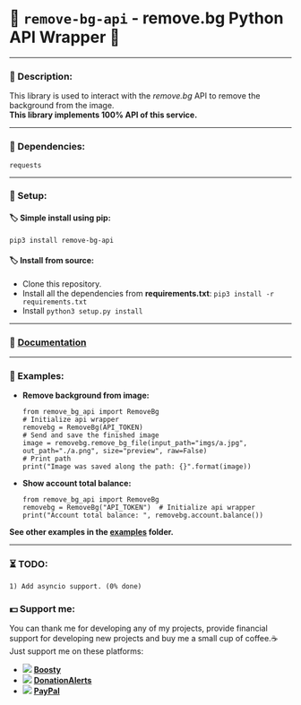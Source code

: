 # 🍰 `remove-bg-api` - remove.bg Python API Wrapper 🍰
**********************************************************************
### 📄 Description:
This library is used to interact with the *remove.bg* API to remove the background from the image. \
**This library implements 100% API of this service.**
**********************************************************************
### 🧷 Dependencies:
```requests```
**********************************************************************
### 🔖 Setup:
#### 🏷 Simple install using pip:
`pip3 install remove-bg-api`
#### 🏷 Install from source:
* Clone this repository.
* Install all the dependencies from **requirements.txt**: ```pip3 install -r requirements.txt```
* Install ``python3 setup.py install``
**********************************************************************
### 📙 [Documentation](https://ophoperhpo.github.io/remove-bg-api/)
**********************************************************************
### 🧰 Examples:
* **Remove background from image:** 
    ```
    from remove_bg_api import RemoveBg
    # Initialize api wrapper
    removebg = RemoveBg(API_TOKEN)  
    # Send and save the finished image
    image = removebg.remove_bg_file(input_path="imgs/a.jpg", out_path="./a.png", size="preview", raw=False)  
    # Print path
    print("Image was saved along the path: {}".format(image))
    ```
* **Show account total balance:** 
    ```
    from remove_bg_api import RemoveBg
    removebg = RemoveBg("API_TOKEN")  # Initialize api wrapper
    print("Account total balance: ", removebg.account.balance())
    ```
**See other examples in the [examples](../master/examples/) folder.**
**********************************************************************
### ⏳ TODO:
```
1) Add asyncio support. (0% done)
```
### 💵 Support me:  
  You can thank me for developing any of my projects, provide financial support for developing new projects and buy me a small cup of coffee.☕ \
  Just support me on these platforms:
  * ![](https://github.com/OPHoperHPO/OPHoperHPO/raw/master/assets/imgs/boosty_logo.jpeg) [**Boosty**](https://boosty.to/anodev)
  * ![](https://github.com/OPHoperHPO/OPHoperHPO/raw/master/assets/imgs/donationalerts_logo.png) [**DonationAlerts**](https://www.donationalerts.com/r/anodev_development)
  * ![](https://github.com/OPHoperHPO/OPHoperHPO/raw/master/assets/imgs/paypal_logo.jpg) [**PayPal**](https://paypal.me/anodevru)
